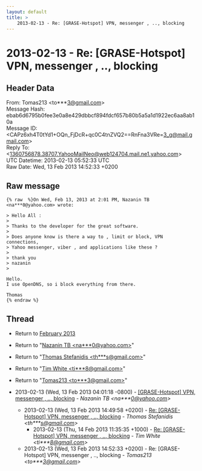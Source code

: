 ```yaml
---
layout: default
title: >
    2013-02-13 - Re: [GRASE-Hotspot] VPN, messenger , .., blocking
---
```


# 2013-02-13 - Re: [GRASE-Hotspot] VPN, messenger , .., blocking

## Header Data

From: Tomas213 \<to***3@gmail.com\><br>
Message Hash: ebab6d6795b0fee3e0a8e429dbbcf894fdcf657b80b5a5a1d1922ec6aa8ab10a<br>
Message ID: \<CAPz6xh4T0tYd1+OQn_FjDcR+qc0C4tnZVQ2==RnFna3VRe=3_g@mail.gmail.com\><br>
Reply To: \<1360756878.38707.YahooMailNeo@web124704.mail.ne1.yahoo.com\><br>
UTC Datetime: 2013-02-13 05:52:33 UTC<br>
Raw Date: Wed, 13 Feb 2013 14:52:33 +0200<br>

## Raw message

```
{% raw  %}On Wed, Feb 13, 2013 at 2:01 PM, Nazanin TB <na***0@yahoo.com> wrote:

> Hello All :
>
> Thanks to the developer for the great software.
>
> Does anyone know is there a way to , limit or block, VPN connections,
> Yahoo messenger, viber , and applications like these ?
>
> thank you
> nazanin
>

Hello.
I use OpenDNS, so i block everything from there.

Thomas
{% endraw %}
```

## Thread

+ Return to [February 2013](/archive/2013/02)

+ Return to "[Nazanin TB <na***0<span>@</span>yahoo.com>](/authors/na___0_at_yahoo_com)"
+ Return to "[Thomas Stefanidis <th***s<span>@</span>gmail.com>](/authors/th___s_at_gmail_com)"
+ Return to "[Tim White <ti***8<span>@</span>gmail.com>](/authors/ti___8_at_gmail_com)"
+ Return to "[Tomas213 <to***3<span>@</span>gmail.com>](/authors/to___3_at_gmail_com)"

+ 2013-02-13 (Wed, 13 Feb 2013 04:01:18 -0800) - [[GRASE-Hotspot] VPN, messenger , .., blocking](/archive/2013/02/3a4a50bd4761fd89702ba2f1a308de29ebbcac9611bcfc2dd155a68f008bf631) - _Nazanin TB \<na***0@yahoo.com\>_
  + 2013-02-13 (Wed, 13 Feb 2013 14:49:58 +0200) - [Re: [GRASE-Hotspot] VPN, messenger , .., blocking](/archive/2013/02/70fa048331948d2950aae7597a2d3c7c6d2a031580b1c0172bdcad3009e47c9d) - _Thomas Stefanidis \<th***s@gmail.com\>_
    + 2013-02-13 (Thu, 14 Feb 2013 11:35:35 +1000) - [Re: [GRASE-Hotspot] VPN, messenger , .., blocking](/archive/2013/02/737df17ada0e06700f6cfbdb38e1e2748243713b41651da47925771064eaefe5) - _Tim White \<ti***8@gmail.com\>_
  + 2013-02-13 (Wed, 13 Feb 2013 14:52:33 +0200) - Re: [GRASE-Hotspot] VPN, messenger , .., blocking - _Tomas213 \<to***3@gmail.com\>_

